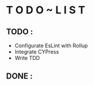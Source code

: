 # T O D O ~ L I S T

## TODO :

- Configurate EsLint with Rollup
- Integrate CYPress
- Write TDD

## DONE :
